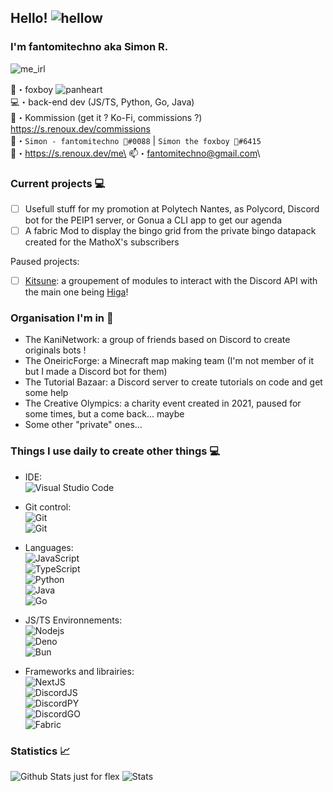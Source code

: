 ## Hello! ![hellow](https://cdn.discordapp.com/emojis/438755742627921920.webp?size=32&quality=lossless)
### I'm fantomitechno aka Simon R.
![me_irl](https://cdn.discordapp.com/emojis/1024790523833237514.webp?size=96&quality=lossless)

🦊・foxboy ![panheart](https://cdn.discordapp.com/emojis/1021079224154595418.webp?size=16&quality=lossless)\
💻・back-end dev (JS/TS, Python, Go, Java)\
💸・Kommission (get it ? Ko-Fi, commissions ?) https://s.renoux.dev/commissions \
🥼・`Simon - fantomitechno 🦊#0088` | `Simon the foxboy 🦊#6415`\
🔗・https://s.renoux.dev/me\
📫・[fantomitechno@gmail.com](mailto:fantomitechno@gmail.com)\

### Current projects 💻
- [ ] Usefull stuff for my promotion at Polytech Nantes, as Polycord, Discord bot for the PEIP1 server, or Gonua a CLI app to get our agenda
- [ ] A fabric Mod to display the bingo grid from the private bingo datapack created for the MathoX's subscribers

Paused projects:
- [ ] [Kitsune](https://github.com/kitsune-js): a groupement of modules to interact with the Discord API with the main one being [Higa](https://github.com/kitsune-js/Higa)!

### Organisation I'm in 👥
- The KaniNetwork: a group of friends based on Discord to create originals bots !
- The OneiricForge: a Minecraft map making team (I'm not member of it but I made a Discord bot for them)
- The Tutorial Bazaar: a Discord server to create tutorials on code and get some help
- The Creative Olympics: a charity event created in 2021, paused for some times, but a come back... maybe
- Some other "private" ones...

### Things I use daily to create other things 💻
- IDE: \
![Visual Studio Code](https://img.shields.io/badge/VSCode-black?style=flat-square&logo=visual-studio-code)

- Git control: \
![Git](https://img.shields.io/badge/Git-black?style=flat-square&logo=git) \
![Git](https://img.shields.io/badge/GitHub-black?style=flat-square&logo=github)

- Languages: \
![JavaScript](https://img.shields.io/badge/JavaScript-black?style=flat-square&logo=javascript) \
![TypeScript](https://img.shields.io/badge/TypeScript-black?style=flat-square&logo=typescript&logoColor=3178C6) \
![Python](https://img.shields.io/badge/Python-black?style=flat-square&logo=python) \
![Java](https://img.shields.io/badge/Java-black?style=flat-square&logo=java) <!-- rip java --> \
![Go](https://img.shields.io/badge/Go-black?style=flat-square&logo=go)

- JS/TS Environnements: \
![Nodejs](https://img.shields.io/badge/Nodejs-black?style=flat-square&logo=node.js) \
![Deno](https://img.shields.io/badge/Deno-black?style=flat-square&logo=deno) \
![Bun](https://img.shields.io/badge/Bun-black?style=flat-square&logo=bun)

- Frameworks and librairies: \
![NextJS](https://img.shields.io/badge/Nextjs-black?style=flat-square&logo=next.js) \
![DiscordJS](https://img.shields.io/badge/DiscordJS-black?style=flat-square&logo=discord) \
![DiscordPY](https://img.shields.io/badge/DiscordPY-black?style=flat-square&logo=discord) \
![DiscordGO](https://img.shields.io/badge/DiscordGO-black?style=flat-square&logo=discord) \
![Fabric](https://img.shields.io/badge/Express-black?style=flat-square) 


### Statistics 📈
![Github Stats just for flex](https://github-readme-stats.vercel.app/api?username=fantomitechno&show_icons=true&theme=cobalt&count_private=true)
![Stats](https://github-readme-stats.vercel.app/api/top-langs/?username=fantomitechno&layout=compact&theme=outrun)
